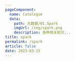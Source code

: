 ```yaml
---
pageComponent: 
  name: Catalogue
  data: 
    path: 大数据/01.Spark
    imgUrl: /img/spark.png
    description: 各种相关知识...
title: spark
permalink: /spark
article: false
date: 2023-03-15 
---
```


